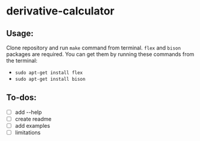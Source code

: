 # derivative-calculator

## Usage:
Clone repository and run ```make``` command from terminal. ```flex``` and ```bison``` packages are required. You can get them by running these commands from the terminal:
- ```sudo apt-get install flex```
- ```sudo apt-get install bison```

## To-dos:
- [ ] add --help
- [ ] create readme
- [ ] add examples
- [ ] limitations
